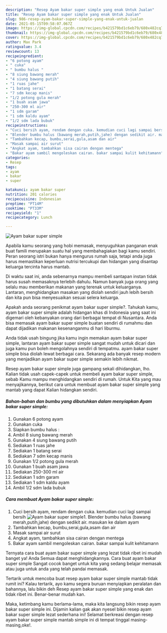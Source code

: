 ```yaml
---
description: "Resep Ayam bakar super simple yang enak Untuk Jualan"
title: "Resep Ayam bakar super simple yang enak Untuk Jualan"
slug: 986-resep-ayam-bakar-super-simple-yang-enak-untuk-jualan
date: 2021-05-15T09:58:07.067Z
image: https://img-global.cpcdn.com/recipes/b421579bd1c6eb79/680x482cq70/ayam-bakar-super-simple-foto-resep-utama.jpg
thumbnail: https://img-global.cpcdn.com/recipes/b421579bd1c6eb79/680x482cq70/ayam-bakar-super-simple-foto-resep-utama.jpg
cover: https://img-global.cpcdn.com/recipes/b421579bd1c6eb79/680x482cq70/ayam-bakar-super-simple-foto-resep-utama.jpg
author: Max Park
ratingvalue: 3.4
reviewcount: 13
recipeingredient:
- "6 potong ayam"
- " cuka"
- " bumbu halus "
- "8 siung bawang merah"
- "4 siung bawang putih"
- "1 ruas jahe"
- "1 batang serai"
- "7 sdm kecap manis"
- "1/2 potong gula merah"
- "1 buah asam jawa"
- "250-300 ml air"
- "1 sdm garam"
- "1 sdm kaldu ayam"
- "1/2 sdm lada bubuk"
recipeinstructions:
- "Cuci bersih ayam, rendam dengan cuka. kemudian cuci lagi sampai bersih"
- "Blender bumbu halus (bawang merah,putih,jahe) dengan sedikit air. masukan ke dalam ayam"
- "Tambahkan kecap, bumbu,serai,gula,asam dan air"
- "Masak sampai air surut"
- "Angkat ayam, tambahkan sisa cairan dengan mentega"
- "Bakar ayam sambil mengoleskan cairan. bakar sampai kulit kehitamann"
categories:
- Resep
tags:
- ayam
- bakar
- super

katakunci: ayam bakar super 
nutrition: 201 calories
recipecuisine: Indonesian
preptime: "PT14M"
cooktime: "PT33M"
recipeyield: "1"
recipecategory: Lunch

---
```



![Ayam bakar super simple](https://img-global.cpcdn.com/recipes/b421579bd1c6eb79/680x482cq70/ayam-bakar-super-simple-foto-resep-utama.jpg)

Apabila kamu seorang yang hobi memasak, menyuguhkan panganan enak buat famili merupakan suatu hal yang membahagiakan bagi kamu sendiri. Peran seorang istri bukan hanya mengurus rumah saja, tetapi anda juga harus memastikan keperluan nutrisi tercukupi dan hidangan yang disantap keluarga tercinta harus mantab.

Di waktu  saat ini, anda sebenarnya mampu membeli santapan instan tidak harus susah memasaknya terlebih dahulu. Namun banyak juga orang yang selalu mau memberikan makanan yang terenak untuk keluarganya. Lantaran, menghidangkan masakan yang diolah sendiri jauh lebih bersih dan kita pun bisa menyesuaikan sesuai selera keluarga. 



Apakah anda seorang penikmat ayam bakar super simple?. Tahukah kamu, ayam bakar super simple adalah hidangan khas di Indonesia yang saat ini digemari oleh kebanyakan orang dari berbagai tempat di Nusantara. Anda bisa memasak ayam bakar super simple buatan sendiri di rumahmu dan dapat dijadikan makanan kesenanganmu di hari liburmu.

Anda tidak usah bingung jika kamu ingin memakan ayam bakar super simple, lantaran ayam bakar super simple sangat mudah untuk dicari dan juga kamu pun boleh mengolahnya sendiri di tempatmu. ayam bakar super simple bisa diolah lewat berbagai cara. Sekarang ada banyak resep modern yang menjadikan ayam bakar super simple semakin lebih nikmat.

Resep ayam bakar super simple juga gampang sekali dihidangkan, lho. Kalian tidak usah capek-capek untuk membeli ayam bakar super simple, sebab Kamu mampu menghidangkan sendiri di rumah. Untuk Kita yang mau menyajikannya, berikut cara untuk membuat ayam bakar super simple yang mantab yang dapat Kalian hidangkan sendiri.

<!--inarticleads1-->

##### Bahan-bahan dan bumbu yang dibutuhkan dalam menyiapkan Ayam bakar super simple:

1. Gunakan 6 potong ayam
1. Gunakan  cuka
1. Siapkan  bumbu halus :
1. Ambil 8 siung bawang merah
1. Gunakan 4 siung bawang putih
1. Sediakan 1 ruas jahe
1. Sediakan 1 batang serai
1. Sediakan 7 sdm kecap manis
1. Gunakan 1/2 potong gula merah
1. Gunakan 1 buah asam jawa
1. Sediakan 250-300 ml air
1. Sediakan 1 sdm garam
1. Sediakan 1 sdm kaldu ayam
1. Ambil 1/2 sdm lada bubuk




<!--inarticleads2-->

##### Cara membuat Ayam bakar super simple:

1. Cuci bersih ayam, rendam dengan cuka. kemudian cuci lagi sampai bersih
<img src="https://img-global.cpcdn.com/steps/23e008c8360dbce9/160x128cq70/ayam-bakar-super-simple-langkah-memasak-1-foto.jpg" alt="Ayam bakar super simple">1. Blender bumbu halus (bawang merah,putih,jahe) dengan sedikit air. masukan ke dalam ayam
1. Tambahkan kecap, bumbu,serai,gula,asam dan air
1. Masak sampai air surut
1. Angkat ayam, tambahkan sisa cairan dengan mentega
1. Bakar ayam sambil mengoleskan cairan. bakar sampai kulit kehitamann




Ternyata cara buat ayam bakar super simple yang lezat tidak ribet ini mudah banget ya! Anda Semua dapat menghidangkannya. Cara buat ayam bakar super simple Sangat cocok banget untuk kita yang sedang belajar memasak atau juga untuk anda yang telah pandai memasak.

Tertarik untuk mencoba buat resep ayam bakar super simple mantab tidak rumit ini? Kalau tertarik, ayo kamu segera buruan menyiapkan peralatan dan bahannya, lalu bikin deh Resep ayam bakar super simple yang enak dan tidak ribet ini. Benar-benar mudah kan. 

Maka, ketimbang kamu berlama-lama, maka kita langsung bikin resep ayam bakar super simple ini. Dijamin kalian gak akan nyesel bikin resep ayam bakar super simple lezat sederhana ini! Selamat berkreasi dengan resep ayam bakar super simple mantab simple ini di tempat tinggal masing-masing,oke!.

